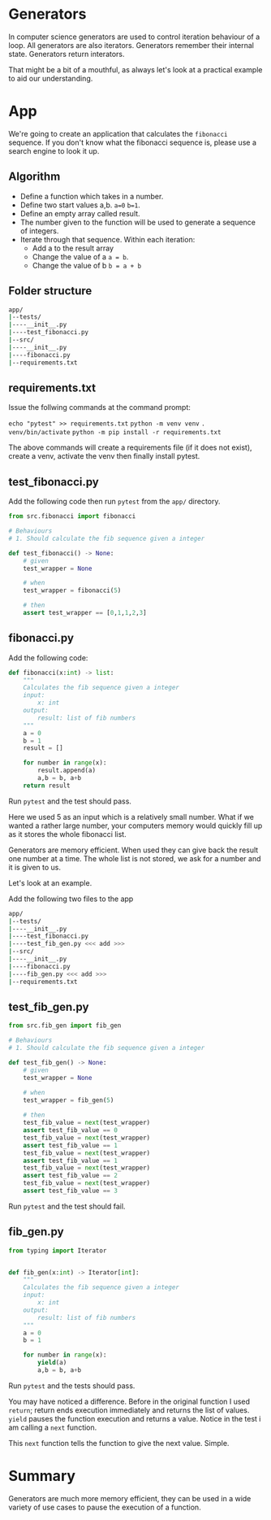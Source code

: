 # Generators

In computer science generators are used to control iteration behaviour of a loop. All generators are also iterators. Generators remember their internal state. Generators return interators.

That might be a bit of a mouthful, as always let's look at a practical example to aid our understanding.

# App

We're going to create an application that calculates the `fibonacci` sequence. If you don't know what the fibonacci sequence is, please use a search engine to look it up.

## Algorithm

- Define a function which takes in a number.
- Define two start values a,b. `a=0` `b=1`.
- Define an empty array called result.
- The number given to the function will be used to generate a sequence of integers.
- Iterate through that sequence. Within each iteration:
    - Add a to the result array
    - Change the value of a `a = b`.
    - Change the value of b `b = a + b`

## Folder structure

```bash
app/
|--tests/
|----__init__.py
|----test_fibonacci.py
|--src/
|----__init__.py
|----fibonacci.py
|--requirements.txt
```

## requirements.txt

Issue the follwing commands at the command prompt:

`echo "pytest" >> requirements.txt`
`python -m venv venv`
`. venv/bin/activate`
`python -m pip install -r requirements.txt`

The above commands will create a requirements file (if it does not exist), create a venv, activate the venv then finally install pytest.

## test_fibonacci.py

Add the following code then run `pytest` from the `app/` directory.

```python
from src.fibonacci import fibonacci

# Behaviours
# 1. Should calculate the fib sequence given a integer

def test_fibonacci() -> None:
    # given
    test_wrapper = None

    # when
    test_wrapper = fibonacci(5)

    # then
    assert test_wrapper == [0,1,1,2,3]

```

## fibonacci.py

Add the following code:

```python
def fibonacci(x:int) -> list:
    """
    Calculates the fib sequence given a integer
    input:
        x: int
    output:
        result: list of fib numbers
    """
    a = 0
    b = 1
    result = []

    for number in range(x):
        result.append(a)
        a,b = b, a+b
    return result
```

Run `pytest` and the test should pass.

Here we used 5 as an input which is a relatively small number. What if we wanted a rather large number, your computers memory would quickly fill up as it stores the whole fibonacci list. 

Generators are memory efficient. When used they can give back the result one number at a time. The whole list is not stored, we ask for a number and it is given to us.

Let's look at an example.

Add the following two files to the app

```bash
app/
|--tests/
|----__init__.py
|----test_fibonacci.py
|----test_fib_gen.py <<< add >>>
|--src/
|----__init__.py
|----fibonacci.py
|----fib_gen.py <<< add >>>
|--requirements.txt
```

## test_fib_gen.py

```python
from src.fib_gen import fib_gen

# Behaviours
# 1. Should calculate the fib sequence given a integer

def test_fib_gen() -> None:
    # given
    test_wrapper = None

    # when
    test_wrapper = fib_gen(5)
    
    # then
    test_fib_value = next(test_wrapper)
    assert test_fib_value == 0
    test_fib_value = next(test_wrapper)
    assert test_fib_value == 1
    test_fib_value = next(test_wrapper)
    assert test_fib_value == 1
    test_fib_value = next(test_wrapper)
    assert test_fib_value == 2
    test_fib_value = next(test_wrapper)
    assert test_fib_value == 3

```

Run `pytest` and the test should fail.

## fib_gen.py

```python
from typing import Iterator


def fib_gen(x:int) -> Iterator[int]:
    """
    Calculates the fib sequence given a integer
    input:
        x: int
    output:
        result: list of fib numbers
    """
    a = 0
    b = 1

    for number in range(x):
        yield(a)
        a,b = b, a+b

```

Run `pytest` and the tests should pass.

You may have noticed a difference. Before in the original function I used `return`; return ends execution immediately and returns the list of values. `yield` pauses the function execution and returns a value. Notice in the test i am calling a `next` function.

This `next` function tells the function to give the next value. Simple. 

# Summary

Generators are much more memory efficient, they can be used in a wide variety of use cases to pause the execution of a function.